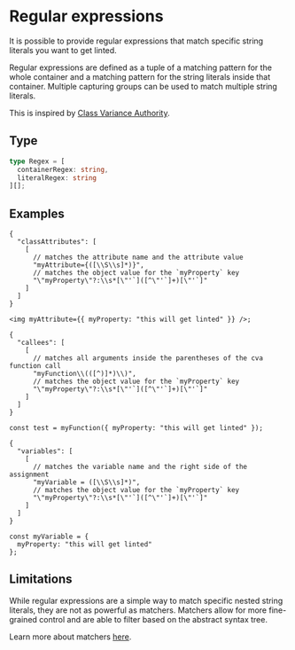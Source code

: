 # Regular expressions

It is possible to provide regular expressions that match specific string literals you want to get linted.  

Regular expressions are defined as a tuple of a matching pattern for the whole container and a matching pattern for the string literals inside that container. Multiple capturing groups can be used to match multiple string literals.  

This is inspired by [Class Variance Authority](https://cva.style/docs/getting-started/installation#intellisense).

## Type

```ts
type Regex = [
  containerRegex: string,
  literalRegex: string
][];
```

## Examples

```jsonc
{
  "classAttributes": [
    [
      // matches the attribute name and the attribute value
      "myAttribute={([\\S\\s]*)}",
      // matches the object value for the `myProperty` key
      "\"myProperty\"?:\\s*[\"'`]([^\"'`]+)[\"'`]"
    ]
  ]
}
```

```tsx
<img myAttribute={{ myProperty: "this will get linted" }} />;
```

```jsonc
{
  "callees": [
    [
      // matches all arguments inside the parentheses of the cva function call
      "myFunction\\(([^)]*)\\)",
      // matches the object value for the `myProperty` key
      "\"myProperty\"?:\\s*[\"'`]([^\"'`]+)[\"'`]"
    ]
  ]
}
```

```tsx
const test = myFunction({ myProperty: "this will get linted" });
```

```jsonc
{
  "variables": [
    [
      // matches the variable name and the right side of the assignment
      "myVariable = ([\\S\\s]*)",
      // matches the object value for the `myProperty` key
      "\"myProperty\"?:\\s*[\"'`]([^\"'`]+)[\"'`]"
    ]
  ]
}
```

```tsx
const myVariable = {
  myProperty: "this will get linted"
};
```

## Limitations

While regular expressions are a simple way to match specific nested string literals, they are not as powerful as matchers. Matchers allow for more fine-grained control and are able to filter based on the abstract syntax tree.

Learn more about matchers [here](/docs/concepts/matchers).
